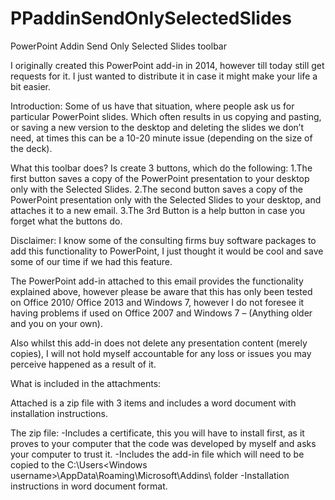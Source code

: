 # PPaddinSendOnlySelectedSlides
PowerPoint Addin Send Only Selected Slides toolbar

I originally created this PowerPoint add-in in 2014, however till today still get requests for it. I just wanted to distribute it in case it might make your life a bit easier.

Introduction:
Some of us have that situation, where people ask us for particular PowerPoint slides. Which often results in us copying and pasting, or saving a new version to the desktop and deleting the slides we don’t need, at times this can be a 10-20 minute issue (depending on the size of the deck).

What this toolbar does?
Is create 3 buttons, which do the following:
1.The first button saves a copy of the PowerPoint presentation to your desktop only with the Selected Slides.
2.The second button saves a copy of the PowerPoint presentation only with the Selected Slides to your desktop, and attaches    it to a new email.
3.The 3rd Button is a help button in case you forget what the buttons do.
 
Disclaimer:
I know some of the consulting firms buy software packages to add this functionality to PowerPoint, I just thought it would be cool and save some of our time if we had this feature.

The PowerPoint add-in attached to this email provides the functionality explained above, however please be aware that this has only been tested on Office 2010/ Office 2013 and Windows 7, however I do not foresee it having problems if used on Office 2007 and Windows 7 – (Anything older and you on your own).

Also whilst this add-in does not delete any presentation content (merely copies), I will not hold myself accountable for any loss or issues you may perceive happened as a result of it. 
 
What is included in the attachments:
 
Attached is a zip file with 3 items and includes a word document with installation instructions.
 
The zip file:
-Includes a certificate, this you will have to install first, as it proves to your computer that the code was developed by myself and asks your computer to trust it.
-Includes the add-in file which will need to be copied to the C:\Users\<Windows username>\AppData\Roaming\Microsoft\Addins\ folder
-Installation instructions in word document format.

